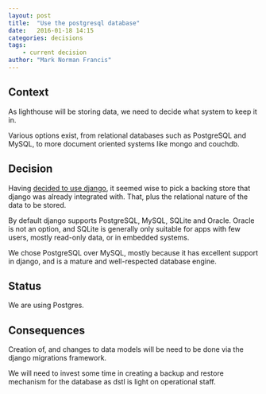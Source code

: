 ```yaml
---
layout: post
title:  "Use the postgresql database"
date:   2016-01-18 14:15
categories: decisions
tags:
    - current decision
author: "Mark Norman Francis"
---
```


## Context

As lighthouse will be storing data, we need to decide what system to keep it
in.

Various options exist, from relational databases such as PostgreSQL and MySQL,
to more document oriented systems like mongo and couchdb.

## Decision

Having [decided to use django][dj], it seemed wise to pick a backing store
that django was already integrated with. That, plus the relational nature of
the data to be stored.

By default django supports PostgreSQL, MySQL, SQLite and Oracle. Oracle is 
not an option, and SQLite is generally only suitable for apps with few users,
mostly read-only data, or in embedded systems. 

We chose PostgreSQL over MySQL, mostly because it has excellent support in
django, and is a mature and well-respected database engine.

## Status

We are using Postgres.

## Consequences

Creation of, and changes to data models will be need to be done via the django
migrations framework.

We will need to invest some time in creating a backup and restore mechanism
for the database as dstl is light on operational staff.

[dj]: /2016/01/use-django-web-framework
